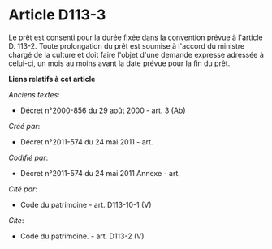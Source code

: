 # Article D113-3

Le prêt est consenti pour la durée fixée dans la convention prévue à l'article D. 113-2. Toute prolongation du prêt est
soumise à l'accord du ministre chargé de la culture et doit faire l'objet d'une demande expresse adressée à celui-ci, un mois
au moins avant la date prévue pour la fin du prêt.

**Liens relatifs à cet article**

_Anciens textes_:

  - Décret n°2000-856 du 29 août 2000 - art. 3 (Ab)

_Créé par_:

  - Décret n°2011-574 du 24 mai 2011  - art.

_Codifié par_:

  - Décret n°2011-574 du 24 mai 2011 Annexe - art.

_Cité par_:

  - Code du patrimoine - art. D113-10-1 (V)

_Cite_:

  - Code du patrimoine. - art. D113-2 (V)
